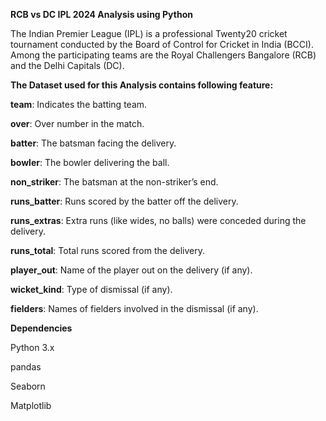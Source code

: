 **RCB vs DC IPL 2024 Analysis using Python** 

The Indian Premier League (IPL) is a professional Twenty20 cricket tournament conducted by the Board of Control for Cricket in India (BCCI). 
Among the participating teams are the Royal Challengers Bangalore (RCB) and the Delhi Capitals (DC).

**The Dataset used for this Analysis contains following feature:**

__team__: Indicates the batting team.

__over__: Over number in the match.

__batter__: The batsman facing the delivery.

__bowler__: The bowler delivering the ball.

__non_striker__: The batsman at the non-striker’s end.

__runs_batter__: Runs scored by the batter off the delivery.

__runs_extras__: Extra runs (like wides, no balls) were conceded during the delivery.

__runs_total__: Total runs scored from the delivery.

__player_out__: Name of the player out on the delivery (if any).

__wicket_kind__: Type of dismissal (if any).

__fielders__: Names of fielders involved in the dismissal (if any).

**Dependencies**

Python 3.x

pandas

Seaborn

Matplotlib

